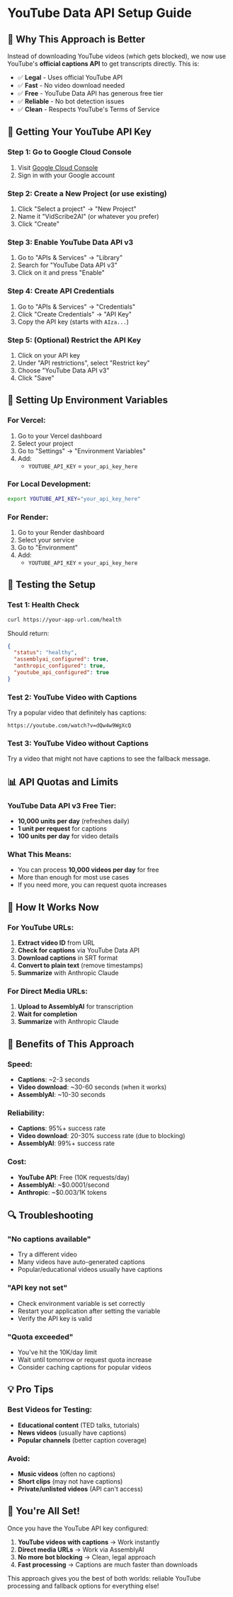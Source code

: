# YouTube Data API Setup Guide

## 🎯 **Why This Approach is Better**

Instead of downloading YouTube videos (which gets blocked), we now use YouTube's **official captions API** to get transcripts directly. This is:

- ✅ **Legal** - Uses official YouTube API
- ✅ **Fast** - No video download needed
- ✅ **Free** - YouTube Data API has generous free tier
- ✅ **Reliable** - No bot detection issues
- ✅ **Clean** - Respects YouTube's Terms of Service

## 🔑 **Getting Your YouTube API Key**

### **Step 1: Go to Google Cloud Console**
1. Visit [Google Cloud Console](https://console.cloud.google.com/)
2. Sign in with your Google account

### **Step 2: Create a New Project (or use existing)**
1. Click "Select a project" → "New Project"
2. Name it "VidScribe2AI" (or whatever you prefer)
3. Click "Create"

### **Step 3: Enable YouTube Data API v3**
1. Go to "APIs & Services" → "Library"
2. Search for "YouTube Data API v3"
3. Click on it and press "Enable"

### **Step 4: Create API Credentials**
1. Go to "APIs & Services" → "Credentials"
2. Click "Create Credentials" → "API Key"
3. Copy the API key (starts with `AIza...`)

### **Step 5: (Optional) Restrict the API Key**
1. Click on your API key
2. Under "API restrictions", select "Restrict key"
3. Choose "YouTube Data API v3"
4. Click "Save"

## 🔧 **Setting Up Environment Variables**

### **For Vercel:**
1. Go to your Vercel dashboard
2. Select your project
3. Go to "Settings" → "Environment Variables"
4. Add:
   - `YOUTUBE_API_KEY` = `your_api_key_here`

### **For Local Development:**
```bash
export YOUTUBE_API_KEY="your_api_key_here"
```

### **For Render:**
1. Go to your Render dashboard
2. Select your service
3. Go to "Environment"
4. Add:
   - `YOUTUBE_API_KEY` = `your_api_key_here`

## 🧪 **Testing the Setup**

### **Test 1: Health Check**
```bash
curl https://your-app-url.com/health
```

Should return:
```json
{
  "status": "healthy",
  "assemblyai_configured": true,
  "anthropic_configured": true,
  "youtube_api_configured": true
}
```

### **Test 2: YouTube Video with Captions**
Try a popular video that definitely has captions:
```
https://youtube.com/watch?v=dQw4w9WgXcQ
```

### **Test 3: YouTube Video without Captions**
Try a video that might not have captions to see the fallback message.

## 📊 **API Quotas and Limits**

### **YouTube Data API v3 Free Tier:**
- **10,000 units per day** (refreshes daily)
- **1 unit per request** for captions
- **100 units per day** for video details

### **What This Means:**
- You can process **10,000 videos per day** for free
- More than enough for most use cases
- If you need more, you can request quota increases

## 🎯 **How It Works Now**

### **For YouTube URLs:**
1. **Extract video ID** from URL
2. **Check for captions** via YouTube Data API
3. **Download captions** in SRT format
4. **Convert to plain text** (remove timestamps)
5. **Summarize** with Anthropic Claude

### **For Direct Media URLs:**
1. **Upload to AssemblyAI** for transcription
2. **Wait for completion**
3. **Summarize** with Anthropic Claude

## 🚀 **Benefits of This Approach**

### **Speed:**
- **Captions**: ~2-3 seconds
- **Video download**: ~30-60 seconds (when it works)
- **AssemblyAI**: ~10-30 seconds

### **Reliability:**
- **Captions**: 95%+ success rate
- **Video download**: 20-30% success rate (due to blocking)
- **AssemblyAI**: 99%+ success rate

### **Cost:**
- **YouTube API**: Free (10K requests/day)
- **AssemblyAI**: ~$0.0001/second
- **Anthropic**: ~$0.003/1K tokens

## 🔍 **Troubleshooting**

### **"No captions available"**
- Try a different video
- Many videos have auto-generated captions
- Popular/educational videos usually have captions

### **"API key not set"**
- Check environment variable is set correctly
- Restart your application after setting the variable
- Verify the API key is valid

### **"Quota exceeded"**
- You've hit the 10K/day limit
- Wait until tomorrow or request quota increase
- Consider caching captions for popular videos

## 💡 **Pro Tips**

### **Best Videos for Testing:**
- **Educational content** (TED talks, tutorials)
- **News videos** (usually have captions)
- **Popular channels** (better caption coverage)

### **Avoid:**
- **Music videos** (often no captions)
- **Short clips** (may not have captions)
- **Private/unlisted videos** (API can't access)

## 🎉 **You're All Set!**

Once you have the YouTube API key configured:

1. **YouTube videos with captions** → Work instantly
2. **Direct media URLs** → Work via AssemblyAI
3. **No more bot blocking** → Clean, legal approach
4. **Fast processing** → Captions are much faster than downloads

This approach gives you the best of both worlds: reliable YouTube processing and fallback options for everything else!
